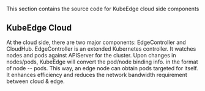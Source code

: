 ######
This section contains the source code for KubeEdge cloud side components

## KubeEdge Cloud

At the cloud side, there are two major components: EdgeController and CloudHub. 
EdgeController is an extended Kubernetes controller. It watches nodes and pods against APIServer for the cluster.
Upon changes in nodes/pods, KubeEdge will convert the pod/node binding info. in the format of node -- pods. 
This way, an edge node can obtain pods targeted for itself. It enhances efficiency and reduces the network bandwidth requirement between cloud & edge. 


